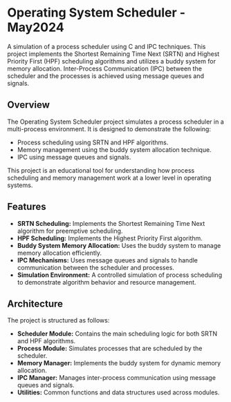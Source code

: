 # Operating System Scheduler - May2024

A simulation of a process scheduler using C and IPC techniques. This project implements the Shortest Remaining Time Next (SRTN) and Highest Priority First (HPF) scheduling algorithms and utilizes a buddy system for memory allocation. Inter-Process Communication (IPC) between the scheduler and the processes is achieved using message queues and signals.

## Overview

The Operating System Scheduler project simulates a process scheduler in a multi-process environment. It is designed to demonstrate the following:
- Process scheduling using SRTN and HPF algorithms.
- Memory management using the buddy system allocation technique.
- IPC using message queues and signals.

This project is an educational tool for understanding how process scheduling and memory management work at a lower level in operating systems.

## Features

- **SRTN Scheduling:** Implements the Shortest Remaining Time Next algorithm for preemptive scheduling.
- **HPF Scheduling:** Implements the Highest Priority First algorithm.
- **Buddy System Memory Allocation:** Uses the buddy system to manage memory allocation efficiently.
- **IPC Mechanisms:** Uses message queues and signals to handle communication between the scheduler and processes.
- **Simulation Environment:** A controlled simulation of process scheduling to demonstrate algorithm behavior and resource management.

## Architecture

The project is structured as follows:

- **Scheduler Module:** Contains the main scheduling logic for both SRTN and HPF algorithms.
- **Process Module:** Simulates processes that are scheduled by the scheduler.
- **Memory Manager:** Implements the buddy system for dynamic memory allocation.
- **IPC Manager:** Manages inter-process communication using message queues and signals.
- **Utilities:** Common functions and data structures used across modules.
